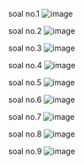 soal no.1
![image](https://github.com/msriezq/poltek-database/assets/146205529/9d8841eb-5dab-4c79-8f7d-06a9c6c2266e)

soal no.2
![image](https://github.com/msriezq/poltek-database/assets/146205529/f4f78902-1a26-4019-a3c2-d563f624b7b3)

soal no.3
![image](https://github.com/msriezq/poltek-database/assets/146205529/409c7cc4-d0c2-464f-9c6e-a579f6ceecdf)

soal no.4
![image](https://github.com/msriezq/poltek-database/assets/146205529/95ac7a70-b3da-4264-b462-00f94581781c)

soal no.5
![image](https://github.com/msriezq/poltek-database/assets/146205529/2946cf16-2178-4fbd-9817-bcdd714bcf64)

soal no.6
![image](https://github.com/msriezq/poltek-database/assets/146205529/9e718658-8e59-4388-8115-85309cfe3886)

soal no.7
![image](https://github.com/msriezq/poltek-database/assets/146205529/77cf6bbb-2f34-4ec6-8473-11b5d37accd9)

soal no.8
![image](https://github.com/msriezq/poltek-database/assets/146205529/e9a4c30a-3a7f-4320-b981-53cc6427c2d5)

soal no.9
![image](https://github.com/msriezq/poltek-database/assets/146205529/ae3452d5-e869-4474-809c-3f939a5089cc)
